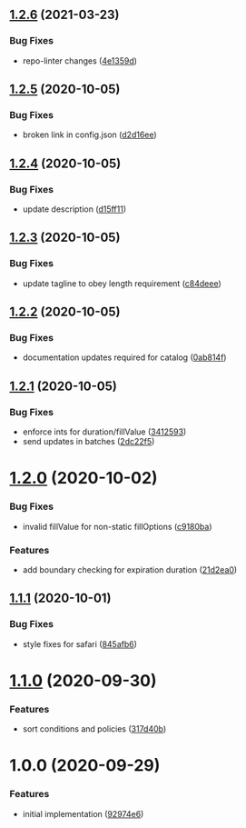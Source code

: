 ## [1.2.6](https://github.com/newrelic/nr1-alerts-los-migrator/compare/v1.2.5...v1.2.6) (2021-03-23)


### Bug Fixes

* repo-linter changes ([4e1359d](https://github.com/newrelic/nr1-alerts-los-migrator/commit/4e1359d12d3d2c5307d4449e81f93f18b093a4f2))

## [1.2.5](https://github.com/newrelic/nr1-alerts-los-migrator/compare/v1.2.4...v1.2.5) (2020-10-05)


### Bug Fixes

* broken link in config.json ([d2d16ee](https://github.com/newrelic/nr1-alerts-los-migrator/commit/d2d16eec0b8ebaa443cbe98ce40b376ef8d2ac8c))

## [1.2.4](https://github.com/newrelic/nr1-alerts-los-migrator/compare/v1.2.3...v1.2.4) (2020-10-05)


### Bug Fixes

* update description ([d15ff11](https://github.com/newrelic/nr1-alerts-los-migrator/commit/d15ff114de0f9ebec2b2664f108cab124c23ca79))

## [1.2.3](https://github.com/newrelic/nr1-alerts-los-migrator/compare/v1.2.2...v1.2.3) (2020-10-05)


### Bug Fixes

* update tagline to obey length requirement ([c84deee](https://github.com/newrelic/nr1-alerts-los-migrator/commit/c84deeec89eb908334ff05a02661b88ca67a72bb))

## [1.2.2](https://github.com/newrelic/nr1-alerts-los-migrator/compare/v1.2.1...v1.2.2) (2020-10-05)


### Bug Fixes

* documentation updates required for catalog ([0ab814f](https://github.com/newrelic/nr1-alerts-los-migrator/commit/0ab814fbf6ff90caed9396e8dab5e09f383530db))

## [1.2.1](https://github.com/newrelic/nr1-alerts-los-migrator/compare/v1.2.0...v1.2.1) (2020-10-05)


### Bug Fixes

* enforce ints for duration/fillValue ([3412593](https://github.com/newrelic/nr1-alerts-los-migrator/commit/34125932d6429c6bae6d80d8240fb788b481db91))
* send updates in batches ([2dc22f5](https://github.com/newrelic/nr1-alerts-los-migrator/commit/2dc22f58d695eb609f194a254bd27c0b232f90a4))

# [1.2.0](https://github.com/newrelic/nr1-alerts-los-migrator/compare/v1.1.1...v1.2.0) (2020-10-02)


### Bug Fixes

* invalid fillValue for non-static fillOptions ([c9180ba](https://github.com/newrelic/nr1-alerts-los-migrator/commit/c9180bab00eaa912860d50ee6f7f89fb546956c8))


### Features

* add boundary checking for expiration duration ([21d2ea0](https://github.com/newrelic/nr1-alerts-los-migrator/commit/21d2ea06c72a40eb2dd0392189d20434bf5c52d4))

## [1.1.1](https://github.com/newrelic/nr1-alerts-los-migrator/compare/v1.1.0...v1.1.1) (2020-10-01)


### Bug Fixes

* style fixes for safari ([845afb6](https://github.com/newrelic/nr1-alerts-los-migrator/commit/845afb620368280317b4a1f8525a68bc0a941bc7))

# [1.1.0](https://github.com/newrelic/nr1-alerts-los-migrator/compare/v1.0.0...v1.1.0) (2020-09-30)


### Features

* sort conditions and policies ([317d40b](https://github.com/newrelic/nr1-alerts-los-migrator/commit/317d40bade418cbd3675acd224d2677d792f4a19))

# 1.0.0 (2020-09-29)


### Features

* initial implementation ([92974e6](https://github.com/newrelic/nr1-alerts-los-migrator/commit/92974e641af46ef8d04268a3c3143d366e57749a))
